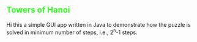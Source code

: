 <h2 style="color:#32FC21">Towers of Hanoi</h2>
Hi this a simple GUI app written in Java to demonstrate how the puzzle is solved in minimum number of steps, i.e., 2<sup>n</sup>-1 steps.

